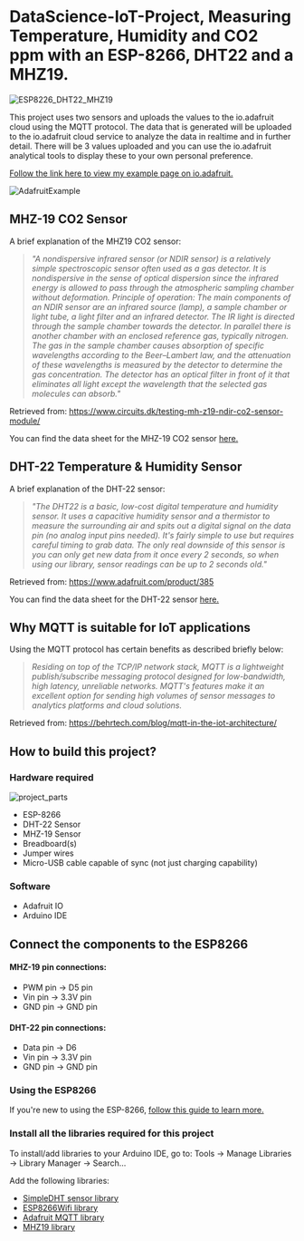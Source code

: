 # DataScience-IoT-Project, Measuring Temperature, Humidity and CO2 ppm with an ESP-8266, DHT22 and a MHZ19.

![ESP8226_DHT22_MHZ19](https://user-images.githubusercontent.com/103762292/163602142-9362232b-c31f-4ccc-9905-40ef79275244.jpg)

This project uses two sensors and uploads the values to the io.adafruit cloud using the MQTT protocol. The data that is generated will be uploaded to the io.adafruit cloud service to analyze the data in realtime and in further detail.
There will be 3 values uploaded and you can use the io.adafruit analytical tools to display these to your own personal preference. 

[Follow the link here to view my example page on io.adafruit.](https://io.adafruit.com/Shaolu/dashboards/temperature-and-humidity) 

![AdafruitExample](https://user-images.githubusercontent.com/103762292/163617910-453af5eb-699f-475a-9202-4e769a79db85.PNG)

## MHZ-19 CO2 Sensor

A brief explanation of the MHZ19 CO2 sensor:

> *"A nondispersive infrared sensor (or NDIR sensor) is a relatively simple spectroscopic sensor often used as a gas detector. It is nondispersive in the sense of optical dispersion since the infrared energy is allowed to pass through the atmospheric sampling chamber without deformation.
Principle of operation:
The main components of an NDIR sensor are an infrared source (lamp), a sample chamber or light tube, a light filter and an infrared detector. The IR light is directed through the sample chamber towards the detector. In parallel there is another chamber with an enclosed reference gas, typically nitrogen. The gas in the sample chamber causes absorption of specific wavelengths according to the Beer–Lambert law, and the attenuation of these wavelengths is measured by the detector to determine the gas concentration. The detector has an optical filter in front of it that eliminates all light except the wavelength that the selected gas molecules can absorb."* 

Retrieved from: https://www.circuits.dk/testing-mh-z19-ndir-co2-sensor-module/

You can find the data sheet for the MHZ-19 CO2 sensor [here.](https://www.winsen-sensor.com/d/files/infrared-gas-sensor/mh-z19b-co2-ver1_0.pdf)

## DHT-22 Temperature & Humidity Sensor

A brief explanation of the DHT-22 sensor:

> *"The DHT22 is a basic, low-cost digital temperature and humidity sensor. It uses a capacitive humidity sensor and a thermistor to measure the surrounding air and spits out a digital signal on the data pin (no analog input pins needed). It's fairly simple to use but requires careful timing to grab data. The only real downside of this sensor is you can only get new data from it once every 2 seconds, so when using our library, sensor readings can be up to 2 seconds old."*

Retrieved from: https://www.adafruit.com/product/385

You can find the data sheet for the DHT-22 sensor [here.](https://www.sparkfun.com/datasheets/Sensors/Temperature/DHT22.pdf)

## Why MQTT is suitable for IoT applications

Using the MQTT protocol has certain benefits as described briefly below:

> *Residing on top of the TCP/IP network stack, MQTT is a lightweight publish/subscribe messaging protocol designed for low-bandwidth, high latency, unreliable networks. MQTT's features make it an excellent option for sending high volumes of sensor messages to analytics platforms and cloud solutions.*

Retrieved from: https://behrtech.com/blog/mqtt-in-the-iot-architecture/

## How to build this project?

### Hardware required

![project_parts](https://user-images.githubusercontent.com/103762292/163607917-80506998-b1e0-41a8-b5e2-9f509635acbf.jpg)

  - ESP-8266
  - DHT-22 Sensor
  - MHZ-19 Sensor
  - Breadboard(s)
  - Jumper wires
  - Micro-USB cable capable of sync (not just charging capability)

### Software

  - Adafruit IO
  - Arduino IDE

## Connect the components to the ESP8266

#### MHZ-19 pin connections: 

- PWM pin -> D5 pin
- Vin pin -> 3.3V pin
- GND pin -> GND pin

#### DHT-22 pin connections:

- Data pin -> D6
- Vin pin -> 3.3V pin
- GND pin -> GND pin

### Using the ESP8266

If you're new to using the ESP-8266, [follow this guide to learn more.](https://randomnerdtutorials.com/installing-esp8266-nodemcu-arduino-ide-2-0/)

### Install all the libraries required for this project

To install/add libraries to your Arduino IDE, go to: Tools -> Manage Libraries -> Library Manager -> Search...

Add the following libraries:
  - [SimpleDHT sensor library](https://github.com/winlinvip/SimpleDHT/blob/master/README.md)
  - [ESP8266Wifi library](https://randomnerdtutorials.com/how-to-install-esp8266-board-arduino-ide/)
  - [Adafruit MQTT library](https://github.com/adafruit/Adafruit_MQTT_Library)
  - [MHZ19 library](https://github.com/crisap94/MHZ19)
